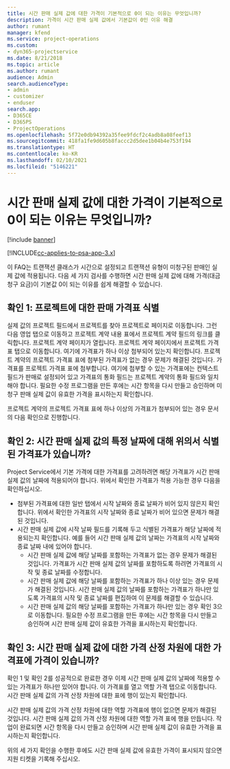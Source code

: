 ```yaml
---
title: 시간 판매 실제 값에 대한 가격이 기본적으로 0이 되는 이유는 무엇입니까?
description: 가격이 시간 판매 실제 값에서 기본값이 0인 이유 해결
author: rumant
manager: kfend
ms.service: project-operations
ms.custom:
- dyn365-projectservice
ms.date: 8/21/2018
ms.topic: article
ms.author: rumant
audience: Admin
search.audienceType:
- admin
- customizer
- enduser
search.app:
- D365CE
- D365PS
- ProjectOperations
ms.openlocfilehash: 5f72e0db94392a35fee9fdcf2c4adb8a08feef13
ms.sourcegitcommit: 418fa1fe9d605b8faccc2d5dee1b04b4e753f194
ms.translationtype: HT
ms.contentlocale: ko-KR
ms.lasthandoff: 02/10/2021
ms.locfileid: "5146221"
---
```

# <a name="why-is-price-defaulting-to-zero-on-time-sales-actuals"></a>시간 판매 실제 값에 대한 가격이 기본적으로 0이 되는 이유는 무엇입니까?

[!include [banner](../includes/psa-now-project-operations.md)]

[!INCLUDE[cc-applies-to-psa-app-3.x](../includes/cc-applies-to-psa-app-3x.md)]

이 FAQ는 트랜잭션 클래스가 시간으로 설정되고 트랜잭션 유형이 미청구된 판매인 실제 값에 적용됩니다. 다음 세 가지 검사를 수행하면 시간 판매 실제 값에 대해 가격(대금 청구 요금)이 기본값 0이 되는 이유를 쉽게 해결할 수 있습니다.

## <a name="check-1-identify-the-sales-price-list-for-the-project"></a>확인 1: 프로젝트에 대한 판매 가격표 식별

실제 값의 프로젝트 필드에서 프로젝트를 찾아 프로젝트로 페이지로 이동합니다. 그런 다음 영업 탭으로 이동하고 프로젝트 계약 내용 표에서 프로젝트 계약 필드의 링크를 클릭합니다. 프로젝트 계약 페이지가 열립니다. 프로젝트 계약 페이지에서 프로젝트 가격표 탭으로 이동합니다. 여기에 가격표가 하나 이상 첨부되어 있는지 확인합니다. 프로젝트 계약의 프로젝트 가격표 표에 첨부된 가격표가 없는 경우 문제가 해결된 것입니다. 가격표를 프로젝트 가격표 표에 첨부합니다. 여기에 첨부할 수 있는 가격표에는 컨텍스트 필드가 판매로 설정되어 있고 가격표의 통화 필드는 프로젝트 계약의 통화 필드와 일치해야 합니다. 필요한 수정 프로그램을 만든 후에는 시간 항목을 다시 만들고 승인하며 미청구 판매 실제 값이 유효한 가격을 표시하는지 확인합니다. 

프로젝트 계약의 프로젝트 가격표 표에 하나 이상의 가격표가 첨부되어 있는 경우 문서의 다음 확인으로 진행합니다.

## <a name="check-2-are-any-of-the-price-lists-identified-above-valid-for-the-specific-date-of-the-time-sales-actual"></a>확인 2: 시간 판매 실제 값의 특정 날짜에 대해 위의서 식별된 가격표가 있습니까?

Project Service에서 기본 가격에 대한 가격표를 고려하려면 해당 가격표가 시간 판매 실제 값의 날짜에 적용되어야 합니다. 위에서 확인한 가격표가 적용 가능한 경우 다음을 확인하십시오.
- 첨부된 가격표에 대한 일반 탭에서 시작 날짜와 종료 날짜가 비어 있지 않은지 확인합니다. 위에서 확인한 가격표의 시작 날짜와 종료 날짜가 비어 있으면 문제가 해결된 것입니다. 
- 시간 판매 실제 값에 시작 날짜 필드를 기록해 두고 식별된 가격표가 해당 날짜에 적용되는지 확인합니다. 예를 들어 시간 판매 실제 값의 날짜는 가격표의 시작 날짜와 종료 날짜 내에 있어야 합니다. 
    - 시간 판매 실제 값에 해당 날짜를 포함하는 가격표가 없는 경우 문제가 해결된 것입니다. 가격표가 시간 판매 실제 값의 날짜를 포함하도록 하려면 가격표의 시작 및 종료 날짜를 수정합니다. 
    - 시간 판매 실제 값에 해당 날짜를 포함하는 가격표가 하나 이상 있는 경우 문제가 해결된 것입니다. 시간 판매 실제 값의 날짜를 포함하는 가격표가 하나만 있도록 가격표의 시작 및 종료 날짜를 편집하여 이 문제를 해결할 수 있습니다. 
    - 시간 판매 실제 값의 해당 날짜를 포함하는 가격표가 하나만 있는 경우 확인 3으로 이동합니다.
필요한 수정 프로그램을 만든 후에는 시간 항목을 다시 만들고 승인하며 시간 판매 실제 값이 유효한 가격을 표시하는지 확인합니다.

## <a name="check-3-is-there-a-price-in-the-price-list-for-the-pricing-dimensions-on-the-time-sales-actual"></a>확인 3: 시간 판매 실제 값에 대한 가격 산정 차원에 대한 가격표에 가격이 있습니까?

확인 1 및 확인 2를 성공적으로 완료한 경우 이제 시간 판매 실제 값의 날짜에 적용할 수 있는 가격표가 하나만 있어야 합니다. 이 가격표를 열고 역할 가격 탭으로 이동합니다. 시간 판매 실제 값의 가격 산정 차원에 대한 표에 행이 있는지 확인합니다.

시간 판매 실제 값의 가격 산정 차원에 대한 역할 가격표에 행이 없으면 문제가 해결된 것입니다. 시간 판매 실제 값의 가격 산정 차원에 대한 역할 가격 표에 행을 만듭니다. 작업이 완료되면 시간 항목을 다시 만들고 승인하며 시간 판매 실제 값이 유효한 가격을 표시하는지 확인합니다.

위의 세 가지 확인을 수행한 후에도 시간 판매 실제 값에 유효한 가격이 표시되지 않으면 지원 티켓을 기록해 주십시오. 

